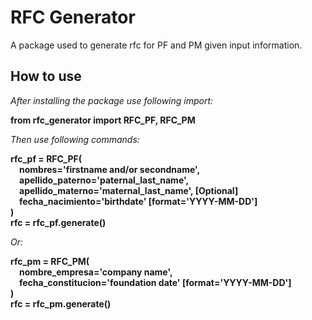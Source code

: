 # RFC Generator
A package used to generate rfc for PF and PM given input information.

## How to use
_After installing the package use following import:_ <br>

**from rfc_generator import RFC_PF, RFC_PM**

_Then use following commands:_

**rfc_pf = RFC_PF(<br>**
    **&emsp;nombres='firstname and/or secondname', <br>**
    **&emsp;apellido_paterno='paternal_last_name', <br>**
    **&emsp;apellido_materno='maternal_last_name', [Optional] <br>** 
    **&emsp;fecha_nacimiento='birthdate' [format='YYYY-MM-DD'] <br>**
**)<br>**
**rfc = rfc_pf.generate()<br>**

_Or:_

**rfc_pm = RFC_PM(<br>**
    **&emsp;nombre_empresa='company name', <br>**
    **&emsp;fecha_constitucion='foundation date' [format='YYYY-MM-DD'] <br>**
**)<br>**
**rfc = rfc_pm.generate()<br>**